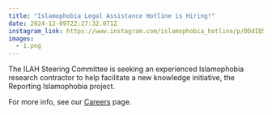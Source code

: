 ```yaml
---
title: "Islamophobia Legal Assistance Hotline is Hiring!"
date: 2024-12-09T22:27:32.071Z
instagram_link: https://www.instagram.com/islamophobia_hotline/p/DDdIQSvvJvN/
images:
  - 1.png
---
```


The ILAH Steering Committee is seeking an experienced Islamophobia research contractor to help facilitate a new knowledge initiative, the Reporting Islamophobia project.

For more info, see our [Careers](/contact-us/careers/) page.

